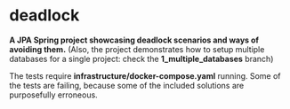 # deadlock

**A JPA Spring project showcasing deadlock scenarios and ways of avoiding them.** (Also, the project demonstrates how to setup multiple databases for a single project: check the **1_multiple_databases** branch)

The tests require **infrastructure/docker-compose.yaml** running. Some of the tests are failing, because some of the included solutions are purposefully erroneous.

